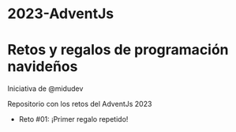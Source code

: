 # 2023-AdventJs
# Retos y regalos de programación navideños

Iniciativa de @midudev

Repositorio con los retos del AdventJs 2023

- Reto #01: ¡Primer regalo repetido!